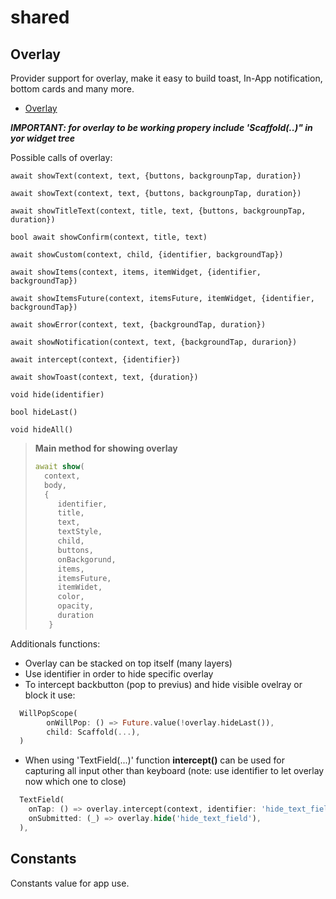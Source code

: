 # shared

## Overlay

Provider support for overlay, make it easy to build toast, In-App notification, bottom cards and many more.

- [Overlay](https://github.com/MobileSimple/shared/tree/main/lib/overlay)

***IMPORTANT: for overlay to be working propery include 'Scaffold(..)" in yor widget tree***

Possible calls of overlay:

`await showText(context, text, {buttons, backgrounpTap, duration})`

`await showText(context, text, {buttons, backgrounpTap, duration})`

`await showTitleText(context, title, text, {buttons, backgrounpTap, duration})`

`bool await showConfirm(context, title, text)`

`await showCustom(context, child, {identifier, backgroundTap})`

`await showItems(context, items, itemWidget, {identifier, backgroundTap})`

`await showItemsFuture(context, itemsFuture, itemWidget, {identifier, backgroundTap})`

`await showError(context, text, {backgroundTap, duration})`

`await showNotification(context, text, {backgroundTap, durarion})`

`await intercept(context, {identifier})`

`await showToast(context, text, {duration})`

`void hide(identifier)`

`bool hideLast()`

`void hideAll()`

>**Main method for showing overlay**
>
>```dart
>await show(
>   context,
>   body,
>   {
>      identifier,
>      title,
>      text,
>      textStyle,
>      child,
>      buttons,
>      onBackgorund,
>      items,
>      itemsFuture,
>      itemWidet,
>      color,
>      opacity,
>      duration
>    }
>```

Additionals functions:

- Overlay can be stacked on top itself (many layers)
- Use identifier in order to hide specific overlay
- To intercept backbutton (pop to previus) and hide visible ovelray or block it use:
```dart
  WillPopScope(
        onWillPop: () => Future.value(!overlay.hideLast()),
        child: Scaffold(...),
  )
```
- When using 'TextField(...)' function **intercept()** can be used for capturing all input other than keyboard (note: use identifier to let overlay now which one to close)
```dart
  TextField(
    onTap: () => overlay.intercept(context, identifier: 'hide_text_field'),
    onSubmitted: (_) => overlay.hide('hide_text_field'),
  ),
```



## Constants

Constants value for app use.
